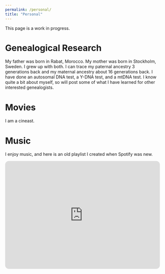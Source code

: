 ```yaml
---
permalink: /personal/
title: "Personal"
---
```


This page is a work in progress.

# Genealogical Research

My father was born in Rabat, Morocco. My mother was born in Stockholm, Sweden. I grew up with both. I can trace my paternal ancestry 3 generations back and my maternal ancestry about 16 generations back. I have done an autosomal DNA test, a Y-DNA test, and a mtDNA test. I know quite a bit about myself, so will post some of what I have learned for other interested genealogists.

# Movies

I am a cineast.

# Music

I enjoy music, and here is an old playlist I created when Spotify was new.

<iframe style="border-radius:12px" src="https://open.spotify.com/embed/playlist/7LKbkhHhGTH73LthRwmiV2?utm_source=generator" width="100%" height="352" frameBorder="0" allowfullscreen="" allow="autoplay; clipboard-write; encrypted-media; fullscreen; picture-in-picture" loading="lazy"></iframe>
